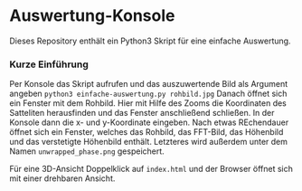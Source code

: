 # Auswertung-Konsole
Dieses Repository enthält ein Python3 Skript für eine einfache Auswertung.

### Kurze Einführung
Per Konsole das Skript aufrufen und das auszuwertende Bild als Argument angeben
`python3 einfache-auswertung.py rohbild.jpg`
Danach öffnet sich ein Fenster mit dem Rohbild. Hier mit Hilfe des Zooms die Koordinaten des Satteliten herausfinden und das Fenster anschließend schließen.
In der Konsole dann die x- und y-Koordinate eingeben.
Nach etwas REchendauer öffnet sich ein Fenster, welches das Rohbild, das FFT-Bild, das Höhenbild und das verstetigte Höhenbild enthält. Letzteres wird außerdem unter dem Namen `unwrapped_phase.png` gespeichert.

Für eine 3D-Ansicht Doppelklick auf `index.html` und der Browser öffnet sich mit einer drehbaren Ansicht.
